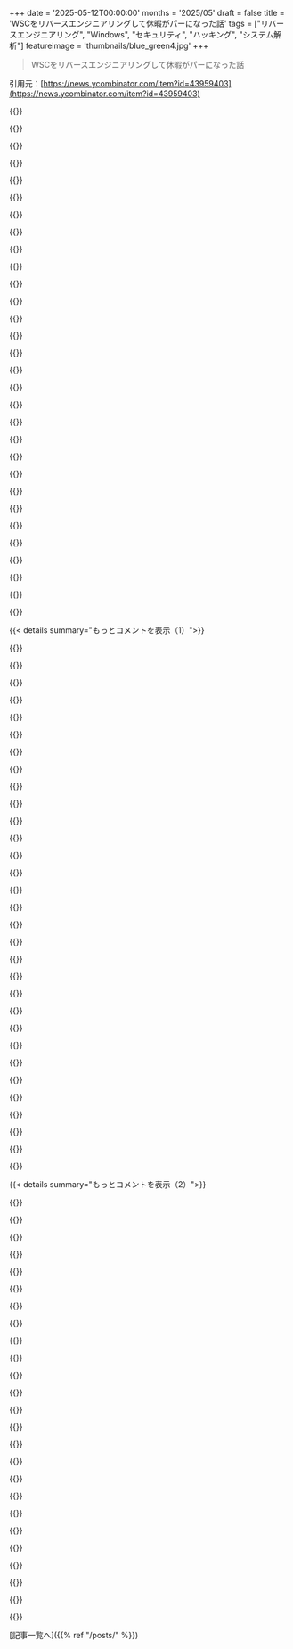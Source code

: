+++
date = '2025-05-12T00:00:00'
months = '2025/05'
draft = false
title = 'WSCをリバースエンジニアリングして休暇がパーになった話'
tags = ["リバースエンジニアリング", "Windows", "セキュリティ", "ハッキング", "システム解析"]
featureimage = 'thumbnails/blue_green4.jpg'
+++

> WSCをリバースエンジニアリングして休暇がパーになった話

引用元：[https://news.ycombinator.com/item?id=43959403](https://news.ycombinator.com/item?id=43959403)




{{<matomeQuote body="Defenderを無効にする一番強引だけど効果的な方法は、Linux USBで起動してC:\ProgramData\Microsoft\Windows Defenderをリネームして、その場所に空ファイルを作る方法だって見つけたよ。" userName="nyanpasu64" createdAt="2025/05/12 05:09:08" color="">}}




{{<matomeQuote body="windowsに署名付きマニフェストがなくて、それが検出できないのが変だね。" userName="keepamovin" createdAt="2025/05/12 05:20:22" color="">}}




{{<matomeQuote body="Windows Updateを完全に無効にするには、wuaueng.dllと.exeの所有権を取る手もあるよ。Windows Homeでは唯一効果的な方法だね。" userName="vachina" createdAt="2025/05/12 06:47:46" color="">}}




{{<matomeQuote body="でもインターネットに繋がってるシステムでアップデート無効にするのは最悪だろ。その後どうやってアップデートすんの？" userName="subscribed" createdAt="2025/05/12 07:53:41" color="">}}




{{<matomeQuote body="Group policiesはまだ効果てきめんだよ。俺はhomelabにコントローラー立てて、ローカルドメイン組んで、全ユーザーのdefenderポリシーだけ自動で変えるようにしてるもん。" userName="71bw" createdAt="2025/05/12 05:59:36" color="#38d3d3">}}




{{<matomeQuote body="win11だとGroup policyはもう効かないよ。アップデートで元に戻されるし、リアルタイム監視オフにするとdefenderがマルウェアだって検知するんだ。" userName="devwastaken" createdAt="2025/05/12 09:52:34" color="">}}




{{<matomeQuote body="世界中のPCはアップデートしてるから、マルウェア作者は古いバージョンを悪用しないことが多い。ChromeもWindowsもそう。<br>国家レベルの攻撃者以外には、2025年にはパッチされてないChromeやWindowsでもドライブバイ攻撃はされないだろう。" userName="londons_explore" createdAt="2025/05/12 08:22:30" color="">}}




{{<matomeQuote body="11 LTSC 24H2ではそんな問題全然ないけど？Tamper Protection無効にするの忘れただけじゃない？" userName="71bw" createdAt="2025/05/12 10:09:19" color="">}}




{{<matomeQuote body="Windows updateとwindows defenderを無効にすることが、システムの侵害リスクを有意に高めるっていう具体的な証拠は見たことがない。<br>去年の終わりにWindows 10 2016 ltscをVMに入れ、8年遅れの状態でやばいサイトを見たが感染しなかった。<br>ブラウザを最新にする方が重要だろう。" userName="stuffoverflow" createdAt="2025/05/12 09:21:24" color="#ff33a1">}}




{{<matomeQuote body="10年前にLinuxに移行した身からすると、このコメント欄見てるとWindowsが本物のハッカー向けディストロになったみたいだね。" userName="OsrsNeedsf2P" createdAt="2025/05/12 10:12:44" color="">}}




{{<matomeQuote body="Group policiesとかregistry keysってのはさあ、優しい提案みたいなもんなんだよ。ファイルを消したり名前変えたりするのは”聞いちゃいねえよ、俺のPCだろ”って感じのアプローチだね。" userName="grishka" createdAt="2025/05/12 15:42:26" color="">}}




{{<matomeQuote body="ある意味、ずっとそうだったんだよな。Linuxにはさ、きれいに物事をやる良い方法と、変なハックがあったりするじゃん。Windowsだと、Microsoftがエコシステムをどんどん囲い込んでるせいで、変なハックから始まることが多いんだよ。（俺はWindowsを主にゲームとVRで使ってるけど、基本的なレベルで動かし続けるために常にシステムをいじくり回さないといけなくて、マジ悲しい。まさかVRで8Kのヨーロッパドキュメンタリーを見るだけで、GitHubで見つけたDirectShowフィルターを設定する必要があるなんて、誰が考えたと思う？）" userName="animuchan" createdAt="2025/05/12 11:10:37" color="#ff5733">}}




{{<matomeQuote body="まだDOSとかWin98に対してアクティブな攻撃があるんだぜ。ボットファームのサイズ増やそうとしてる、自動化されたドライブバイ攻撃とかね。かなり古いシステムに対する新しいエクスプロイトも、まだリリースされてるんだよ。" userName="shakna" createdAt="2025/05/12 10:45:54" color="#ff5c5c">}}




{{<matomeQuote body="Win11 Enterprise版のイメージ配布する準備するのにさ、200行くらいのpowershellスクリプトでMSが突っ込んでるブロートウェア全部消してるんだぜ。マジ馬鹿げてる。無料でめっちゃ良い製品作ってるLinuxディストロの開発者たちって、Microsoftの高給もらってる連中とは比べもんになんないよな。" userName="Fokamul" createdAt="2025/05/12 14:58:23" color="#ff33a1">}}




{{<matomeQuote body="確かにそれはあるね。Windowsはコード署名とかDISMやSFCを使ってやってる。でも、これはバイナリの話じゃないんだよ。定義とか設定がどこに保存されてるかって話。C:ProgramDataであって、C:Program Filesじゃない。システムもそこまで厳しく文句言えないんだ。サードパーティのエンドポイント保護だってあるわけだし。" userName="da_chicken" createdAt="2025/05/12 11:08:45" color="#45d325">}}




{{<matomeQuote body="DOSってどうやって攻撃するわけ？ネットワークサポートないじゃん。それにローカルアクセスできてるなら、もう特権持ってんじゃん。" userName="Sesse__" createdAt="2025/05/12 12:19:13" color="">}}




{{<matomeQuote body="それ、結構怪しい理屈だと思うけど。治安悪すぎる地域に住んでるから、他の奴らがみんな鍵かけてるから自分は鍵かけなくていいや、みたいなさ。" userName="eru" createdAt="2025/05/12 08:45:02" color="">}}




{{<matomeQuote body="DOSのネットワークスタックを攻撃するんだよ。それはまだ活発に開発されてるんだ（mTCPは2025年1月が最終更新）。ビジネスでネットワーク使ってるDOSって結構あるからさ。DOSのネットワークスタックはパケットドライバとNICドライバとプロトコルライブラリでできてて、全部攻撃対象になりうるんだ。特にNICドライバはさ、最初にリリースされてからあんまり更新されてないことが多いんだよな。当時のハードウェアメーカーは人に使ってもらうのがゴールで、サポートは後回しだったからさ。意外と新しいDOSのNICドライバもあるんだぜ。Realtekとか、ISA NICをまだ作ってサポートしてるって聞いたよ。" userName="leeter" createdAt="2025/05/12 12:38:19" color="#785bff">}}




{{<matomeQuote body="そのpowershellスクリプト、俺たちにもシェアしてくれない？" userName="RedCardRef" createdAt="2025/05/12 15:00:33" color="">}}




{{<matomeQuote body="Windows Updateにも同じことできるよ。" userName="grishka" createdAt="2025/05/12 20:55:05" color="">}}




{{<matomeQuote body="その通り！今やブラウザが主要な攻撃経路だよ。ほとんどのデバイスで一番無防備なソフトだからね。ブラウザのゼロデイ対策で、ダウンロード不要の”web RPA agent creation”っていうブラウザ隔離製品を作ったんだ。正当な防御層だけど、使い勝手が課題で普及は進んでないな。特にDLPとか厳重なブラウザが必要な規制対象企業で使われてるよ。でも、この技術層の可能性はまだ始まったばかりだと思う。" userName="keepamovin" createdAt="2025/05/12 10:26:30" color="#38d3d3">}}




{{<matomeQuote body="＞まさかVRで8Kのヨーロッパドキュメンタリー見るのに、GitHubにあるDirectShowフィルターの設定が必要になるとはね。Dios Mio、mpvを使ってgpu-hqを有効にしろよ。" userName="SSLy" createdAt="2025/05/12 11:25:29" color="">}}




{{<matomeQuote body="それって、ある人気製品がやってるやり方と一緒だね。それでインターネット全体の25%くらいをダウンさせてるけど…" userName="ForOldHack" createdAt="2025/05/12 06:02:20" color="">}}




{{<matomeQuote body="泥棒が全てのドアをチェックするコストや危険が高ければ筋が通るよね。残念ながら、ネットワークに繋がったコンピューターだと、ドアチェックはリスクなくて実質無料なんだ。" userName="TeMPOraL" createdAt="2025/05/12 11:04:13" color="#38d3d3">}}




{{<matomeQuote body="じゃあ古いコードを攻撃するんじゃなくて、今も活発に開発されてるネットワークスタックを攻撃してるってこと？それって、ベースのプラットフォームが古くても、Win98を攻撃するのとは全然違う話な気がするな。" userName="Sesse__" createdAt="2025/05/12 14:20:20" color="">}}




{{<matomeQuote body="エクスプロイトが何年も、時には何十年も前から存在してたら最悪だよね。古いエクスプロイトが山積みになってて、必要な時に引っ張り出して使われたりしたら、さらに最悪だろうな。" userName="perching_aix" createdAt="2025/05/12 09:04:50" color="#ff33a1">}}




{{<matomeQuote body="無効にしたはずなのに、Defenderのグループポリシーが自動で再有効化されるのは簡単に再現できるよ。Defenderがグループポリシーの変更をマルウェア検知してるスクリーンショットもあるし。Windowsを自分でコントロールできてるなんて、全部幻想だよ。" userName="devwastaken" createdAt="2025/05/12 13:46:02" color="#38d3d3">}}




{{<matomeQuote body="サンキュー！でもVRでどうやって動かすの？マニュアル[1]見ても見つけられないんだけど。<br>[1]: https://mpv.io/manual/master/" userName="animuchan" createdAt="2025/05/13 08:06:02" color="">}}




{{<matomeQuote body="これ見て→ https://github.com/Raphire/Win11Debloat 最近は最初にTiny11入れて、それからこれ使って残りの不要なやつ消してるよ。" userName="qingcharles" createdAt="2025/05/12 17:38:30" color="">}}




{{<matomeQuote body="参考までにね、WSCはWindows Security Centerのことだよ。" userName="qbane" createdAt="2025/05/12 04:42:49" color="#ff33a1">}}




{{< details summary="もっとコメントを表示（1）">}}

{{<matomeQuote body="助かるよ。初めて略称が出てきた時に筆者が定義してくれないのって、マジでイライラするんだよね。" userName="Washuu" createdAt="2025/05/12 07:38:46" color="#785bff">}}




{{<matomeQuote body="でも、してるじゃん：＞こういうごちゃごちゃを全部管理してるシステムの部分をWindows Security Centerって呼んでて、略してWSCだよ。" userName="unmole" createdAt="2025/05/12 07:44:17" color="">}}




{{<matomeQuote body="略称の定義は、初めて出てくる場所の近くにないと意味ないんだ。私の画面だとスクロールしないと見えないから。タイトルの下とかにあれば分かったと思う。参考資料も貼っておくね。＊ https://apastyle.apa.org/style-grammar-guidelines/abbreviati... ＊ https://www.stylemanual.gov.au/grammar-punctuation-and-conve... ＊ https://learn.microsoft.com/en-us/style-guide/acronyms 私、分かりやすくするために文章校正よくやるから、こういうの気になっちゃうんだよね。" userName="Washuu" createdAt="2025/05/12 08:35:39" color="#ff5c5c">}}




{{<matomeQuote body="これ、まあまあ役立つフィードバックなんだけど、ブログ記事の構成上どう直せるかちょっと分からなくて。最初の段落に『＊WSCはWindows Security Centerの略です』って一行追加するだけで大丈夫だと思う？" userName="es3n1n" createdAt="2025/05/12 08:49:18" color="">}}




{{<matomeQuote body="私の提案ね：この記事では、Windows Security Center（WSC）のサービスAPIを直接使ってWindows Defenderを無効にするツール、defendnotを実装するまでの道のりを簡単に説明するよ。" userName="magicalhippo" createdAt="2025/05/12 09:16:03" color="#45d325">}}




{{<matomeQuote body="ありがとう！最初の段落、その変更を含めたよ！" userName="es3n1n" createdAt="2025/05/12 12:32:40" color="">}}




{{<matomeQuote body="あー、なるほどね．このやり取り見て、ちょっと混乱してたんだ．だってWSCって最初の文でハッキリ定義されてたじゃん？なんで？って思ってたんだけど、これで理由が分かったよ．フィードバック取り入れてくれてありがとう！後から記事に来た私みたいな読者にとっては、プラスの効果があったよ．" userName="cheschire" createdAt="2025/05/12 15:34:37" color="#ff5c5c">}}




{{<matomeQuote body="感謝してるよ、ありがとうね！〜" userName="Washuu" createdAt="2025/05/13 05:05:56" color="">}}




{{<matomeQuote body="abbr タグ使うのはどう？ タイトル属性も使えるし，記事の流れを邪魔しないよ．スマホの人はインジケーターを長押しすれば詳細読めるし，最初から WSC 知ってる人はそのまま理解できるしね．https://developer.mozilla.org/en-US/docs/Web/HTML/Reference/..." userName="mdaniel" createdAt="2025/05/12 14:38:50" color="#ff5733">}}




{{<matomeQuote body="よくある解決策は，最初に使った後に括弧で正式名称を書くことだよ．僕が Electronic Engineering degree で学んだ簡単なルール（僕らアクロニムばっか使うんだけど）：論文とか誰かが読むものにアクロニムを書くときは，読者が知らないと思って，最初の使用時にすぐ後ろに正式名称を括弧書きすること．<br>追記：兄弟コメントも言ってるけど，最初にフルで書いて，括弧にアクロニムを書くのもありだよ．" userName="alias_neo" createdAt="2025/05/12 09:48:09" color="#ff5733">}}




{{<matomeQuote body="これって Slack？ どんなロギングフロー使ってるのかな？<br>https://blog.es3n1n.eu/posts/how-i-ruined-my-vacation/pics/p..." userName="lawgimenez" createdAt="2025/05/12 10:40:40" color="">}}




{{<matomeQuote body="これ Discord の Compact テーマだよ．" userName="es3n1n" createdAt="2025/05/12 12:30:05" color="">}}




{{<matomeQuote body="少なくとも WSC は後で定義されてるね．僕まだ CTF が何かわからなくて頭抱えてるんだけど．［追記 - Capture The Flag かも？］" userName="n4r9" createdAt="2025/05/12 09:12:11" color="">}}




{{<matomeQuote body="君の言う通り，CTF は定義されてないね．うん，Capture The Flag っていうサイバーセキュリティ系の競技だと思うよ．<br>https://news.ycombinator.com/item?id=43960389" userName="tempaway43563" createdAt="2025/05/12 10:39:04" color="">}}




{{<matomeQuote body="いや，定義してるよ．タイトルでは短縮してるけど，記事の中で初めて使う時にアクロニムを定義してる．" userName="rschiavone" createdAt="2025/05/12 07:55:16" color="">}}




{{<matomeQuote body="「使ってたアンチウイルス」の開発者が DMCA を送ってきたってところで混乱した．なぜ送る理由があるの？ 別のアンチウイルスをリバースエンジニアリングしてプロジェクトに使ったってこと？「Impersonating WinDefend」って見出しもあったし，著作権法違反したってこと？" userName="gwbas1c" createdAt="2025/05/12 13:50:56" color="#45d325">}}




{{<matomeQuote body="僕の理解では，彼は別の AV tool の残骸を使ってシグネチャ要件を回避したんだ．それはグレーゾーンなのはわかる（IMO では transformativeness の議論はあるけど，僕は弁護士じゃないし）．" userName="mmastrac" createdAt="2025/05/12 14:18:09" color="#ff33a1">}}




{{<matomeQuote body="既存のAVプログラムの一部をコピーしてるから著作権法違反だね。引用した箇所の一つ前の段落にも書いてあるけど、このプロジェクトは既存のアンチウイルスからサードパーティコードを使ってて、そのAVをWSCに登録させてたみたいだよ。" userName="dec0dedab0de" createdAt="2025/05/12 14:17:41" color="">}}




{{<matomeQuote body="これヤバい（cursed）ね。<br>https://github.com/es3n1n/defendnot/blob/master/defendnot-lo...<br>何が起きてるか気になるならこっち見てみて。<br>https://github.com/es3n1n/defendnot/blob/master/cxx-shared/s..." userName="raptorfactor" createdAt="2025/05/12 07:01:53" color="#ff5733">}}




{{<matomeQuote body="C++に詳しい人で、何が起きててなんでこれがcursedなのか教えてくれる人いる？" userName="chii" createdAt="2025/05/12 07:26:37" color="">}}




{{<matomeQuote body="問題のコード`defer-＞void { CoUninitialize(); };`がマクロで`auto _defer_instance_1234 = Defer{} % [&]()-＞void { CoUninitialize(); };`みたいに展開されるって解説してるよ。<br>`Defer{}`とか`%`とか`[&]()-＞void`のラムダ構文とか、`DeferHolder`がデストラクタで関数を呼ぶ仕組みを説明してる。<br>マクロでC++っぽいけど違う構文になってるのがcursedな理由だって。<br>もっとマクロっぽく`DEFER(...)`みたいにする方が良いんじゃないかって提案もしてるね。" userName="quietbritishjim" createdAt="2025/05/12 08:45:45" color="#ff5c5c">}}




{{<matomeQuote body="同じことだけど、もっとマシなやり方もあるよ。<br>https://github.com/abseil/abseil-cpp/blob/master/absl/cleanu..." userName="jeffbee" createdAt="2025/05/12 10:47:07" color="">}}




{{<matomeQuote body="面白いね！このマクロは今のスコープが終わった後に実行されるコードを登録できるってことかな。<br>`auto _defer_instance_1234 =` って、作られた後どこからも参照されてないみたいだけど、コンパイラは未使用だってすぐ検出して最適化で消しちゃわないの？デストラクタは常に今のスコープを抜けた後で呼ばれるって保証されてるの？" userName="chii" createdAt="2025/05/12 09:28:33" color="">}}




{{<matomeQuote body="前のコメントの質問（最適化で消えないか、デストラクタ呼び出しが保証されるか）について。<br>「そう、その通りだよ。」って肯定してる。<br>デストラクタにはファイルクローズやmutexアンロックみたいな副作用があるから、コンパイラは勝手に最適化で消せないんだって。<br>スコープの終わりで呼ばれること、コンストラクタと逆順で呼ばれることは保証されてるよ。" userName="quietbritishjim" createdAt="2025/05/12 10:20:30" color="#ff5733">}}




{{<matomeQuote body="そう、それは保証されてるよ。<br>副作用があるステートメントを、コンパイラは勝手に省略（elide）できないんだ。" userName="jeffbee" createdAt="2025/05/12 10:21:14" color="#785bff">}}




{{<matomeQuote body="`-＞void`は要らないんじゃない？<br>コンパイラは戻り値がないことを推論できるはずだよ。<br>`defer { CoUninitialize(); };`みたいに書くだけなら、そんなにcursedに見えなかったかもね。<br>一番簡単な「直し方」はマクロを全部大文字にすることに同意するよ。" userName="vitus" createdAt="2025/05/12 12:19:46" color="#45d325">}}




{{<matomeQuote body="前のコメントの指摘（`-＞void`不要、`defer { ... };`構文）に同意したり、それでも個人的には嫌だと言ったりしてる。<br>一番簡単な修正はマクロを大文字にすることって話に触れつつ、実はオブジェクト風じゃなくて関数風マクロ[1]にする方が魔法っぽさが減って良いって提案してるんだ。<br>[1] https://stackoverflow.com/questions/36126687/function-like-m..." userName="quietbritishjim" createdAt="2025/05/12 13:40:54" color="">}}




{{<matomeQuote body="正直、関数に偽装してるけど実際は関数じゃないマクロはマジ嫌いだわ。例えば＃define min(x, y)みたいに引数を複数回評価するやつとかね。引数が1個だけならちょっとはマシだけど、htonlみたいなのもイライラするんだよ。”ベスト”なやり方は、関数っぽく見せつつ名前を全部大文字にすることだと思う。(あと、defer { ・・・ }; の後ろにセミコロンがいるのも相変わらずイケてないと思うわ。キーワードなのにブロック取るみたいな錯覚が崩れるしね。)" userName="vitus" createdAt="2025/05/12 18:59:13" color="#ff33a1">}}




{{<matomeQuote body="＞ ＊ Deferにはoperator%がオーバーロードされてる。これはcallableなオブジェクト（型はテンプレートパラメータCallable）を取って、DeferHolder＜Callable＞インスタンスを返すテンプレート関数。<br>operator%を使う理由って何かあるの？普通のメソッド呼び出しじゃダメなの？もしかしてカッコつけ？でもその呼び出しマクロの中に隠れちゃってるし役に立たない気がするけど。" userName="Sebb767" createdAt="2025/05/12 10:16:03" color="">}}




{{<matomeQuote body="普通のメソッド呼び出しだと、ラムダ関数の終わりに閉じカッコが必要になるんだ。でもマクロは行の先頭にあるだけだから、閉じカッコを提供できないんだよね。だからマクロを呼ぶ側が自分でそれを供給しなきゃいけなくなる。コメントの最後の方で言ったけど、このdeferマクロは呼び出し側が閉じカッコを不要にするために特別に工夫されてるっぽいんだ。それが気にならないなら、「実装をシンプルにできる」って書いたけど、それはつまり、君が言うようにDefer::operator%（というかDeferクラス自体）がいらなくなるってこと。（コード例は長いので省略）試してないし普段マクロ書かないから変な問題あるかもだけど。" userName="quietbritishjim" createdAt="2025/05/12 10:34:51" color="#ff33a1">}}

{{</details>}}




{{< details summary="もっとコメントを表示（2）">}}

{{<matomeQuote body="うーん、これより構文が分かりやすい（-＞voidとかない）もっと良い実装もあるけど、それ以外は問題ないよ。何するのかは結構明らかだし、似たようなものが過去に必要だったことあるわ。cppconの講演で、優先順位のために-＞*演算子を使ってて、マクロを使えば’defer { ・・・ };’みたいに使えるって話があったな。" userName="variadix" createdAt="2025/05/12 15:14:34" color="">}}




{{<matomeQuote body="これは’defer’っていう仕組みを実装したクラスだよ。GoとかJavascriptの同じ仕組みに似てて、現在のブロックスコープを抜けるまで指定されたブロックの実行を遅延させるんだ。これ、実際めちゃくちゃ賢いし、かなり役に立つんだよね。個人的にはそんなにヤバいとは思わないけど、古いC++使いにとってはとんでもない匂い（smell）がするかもね。言語機能であるべきものをクラスで実装しちゃうのは、一部の人にとってはイデオロギー的にやりすぎに感じるかもしれないね。" userName="aa-jv" createdAt="2025/05/12 11:17:13" color="#ff5733">}}




{{<matomeQuote body="C++はある程度、オブジェクトのデストラクタがスコープを抜けるときに呼ばれることを保証してるんだ。だからこのメカニズムを’悪用’して、現在のスコープをどう抜けようが関係なく、スコープの終わりに実行されるように’登録’できるんだよ。" userName="eru" createdAt="2025/05/12 08:47:44" color="#ff5733">}}




{{<matomeQuote body="うん、ごめん、時間的な制約でCOM関連のRAIIを全部自分で実装する気にならなかったんだ。次のアップデートでは変えるつもりだよ。" userName="es3n1n" createdAt="2025/05/12 07:13:37" color="#ff5c5c">}}




{{<matomeQuote body="https：／／github．com／es3n1n／defendnot／pull／6" userName="es3n1n" createdAt="2025/05/12 08:05:09" color="">}}




{{<matomeQuote body="https：／／en．cppreference．com／w／cpp／experimental／scope_exit<br>scope_exit｛［＆］｛ ・・・ ｝ ｝；" userName="gavinray" createdAt="2025/05/12 13:35:12" color="#ff5733">}}




{{<matomeQuote body="正直、これが公開されるAPIの一部じゃないなら、C++的にはそんなにヤバくないよ、特にその場限りのクリーンアップ操作がいっぱいあるならね。個人的に唯一気に入らないのはシンタックスだけかな。普段はマクロでdeferを実装して、見た目をキレイにしてるんだ。ちゃんとやれば`defer ［］｛ something()； ｝；` みたいにキーワードっぽく見えるようになるよ。" userName="junon" createdAt="2025/05/12 07:26:59" color="#ff5c5c">}}




{{<matomeQuote body="俺的にはさ、そのsyntaxが”呪われてる”って言われてる理由だと思うんだよね。IMO君の提案もno better - yes it makes defer look like a keyword, but it’s not! As I said in a sibling comment, I think it’s clearer if you’re honest that you’re using a macro: DEFER([](){something();});<br>Or you could even make a non-macro version (but then you need to think of variable names for each defer):   auto defer_uninitialise = do_defer([](){CoUninitialize();});" userName="quietbritishjim" createdAt="2025/05/12 10:38:54" color="#785bff">}}




{{<matomeQuote body="Sure, 俺も__LINE__使ったことあるよ for this before too, and yeah I agree that my keyword construction was too clever (seemed cool at the time, since the macro had a dangling = at the end to make it work)." userName="junon" createdAt="2025/05/13 00:03:06" color="">}}




{{<matomeQuote body="Why did you write it with two structs though? You could do    #define defer(body) DeferHolder COMMON_CAT(_defer_instance, __LINE__) {([&]()-＞void body)};<br><br>and call it as    defer({<br>        function body here;<br>    });<br><br>Which looks much nicer. The preprocessor treats balanced curlies as one single token regardless of how many lines it spans, precisely to enable this usage." userName="Asooka" createdAt="2025/05/12 13:09:33" color="#45d325">}}




{{<matomeQuote body="What’s cursed about this? 俺はThis pattern all over in my code although the signature at the callsite looks a bit different (personal preference).D (for example) has the concept of statements that trigger at end of scope built into the language." userName="fc417fc802" createdAt="2025/05/12 08:05:55" color="">}}




{{<matomeQuote body="Michael Featherの言葉”Code is a way you treat your coworkers”を引用。TL;DR: AIじゃない。記事のコードはオブジェクトがscopeから抜ける時にfunction callをdeferさせるもの。C macrosでsuccinctにしてるけど、UPPER CASEを使わないから普通のfunction callに見えて紛らわしい。This patternに慣れてない人はconfusionするかもね。でもcommon enoughだってopinionもあるよ。技術的な詳細はnews.ycombinator.comのコメント参照。" userName="drabbiticus" createdAt="2025/05/12 14:53:34" color="#785bff">}}




{{<matomeQuote body="lol, 俺はWindowsのvirtual desktopsをreverse engineeringしてvacationをsignificantly improvedしたぜ :)<br>best memories of last year: reverse engineering is hellovafun!learned a lot of interesting thing, namely there is an undocumented messaging underlying the RPC in windows: https://csandker.io/2022/05/24/Offensive-Windows-IPC-3-ALPC...." userName="lepicz" createdAt="2025/05/12 12:09:30" color="#45d325">}}




{{<matomeQuote body="For those wondering:WSC stands for Windows Security Center.俺もhad to look it up as well" userName="dark-star" createdAt="2025/05/12 07:24:00" color="">}}




{{<matomeQuote body="”＞The part of the system that manages all this mess is called Windows Security Center - WSC for short。”<br>It’s in the article" userName="einsteinx2" createdAt="2025/05/12 11:10:59" color="">}}




{{<matomeQuote body="true, but you have to read until the 4th paragraph to find it. Putting it in the title would have been better" userName="dark-star" createdAt="2025/05/12 11:29:54" color="">}}




{{<matomeQuote body="なんでWSCを無効にしたいの？" userName="s4mbh4" createdAt="2025/05/12 06:36:55" color="">}}




{{<matomeQuote body="もっとパフォーマンスが良くて、リソース食わないWindowsのアンチウイルスってないの？" userName="fransje26" createdAt="2025/05/12 09:03:08" color="">}}




{{<matomeQuote body="それ”アンチウイルス無し”って呼ぶんだぜ。この記事がやろうとしてることじゃん。アンチウイルスなんて役立たずのマルウェアだよ。" userName="hoseja" createdAt="2025/05/12 11:17:44" color="">}}




{{<matomeQuote body="あー、”Windows上級ユーザービンゴカード”引っ張り出してきたわ！このスレッドでもういくつかチェック入ったぞ。<br>アンチウイルスソフトはマルウェア<br>30年前気に入らなかったからWindows Updateは無効にしないと<br>Windows Defenderがリソース食いまくる、ノートPCのレビューでブラウジング10時間とか嘘、DefenderがPCのパフォーマンス実際はぶっ壊してる<br>Linuxに乗り換えるよりWindowsに文句垂れて機能無効化する方がマシ<br>あとは”Windowsクソ、Linuxに乗り換えようと思ってるけど絶対やらない”を待つだけだ。それ来たらビンゴ！" userName="dangus" createdAt="2025/05/12 12:31:36" color="#45d325">}}




{{<matomeQuote body="うちはレコードごとに別ファイルで保存するソフト使ってるんだけど、要はファイルシステムをDB代わりに使ってる感じ。Windows Defenderに例外追加しないと、そのソフト使い物にならないくらい遅いんだよね。例外追加したら（Defender切るか）ちゃんとまた速くなるけど。" userName="BenjiWiebe" createdAt="2025/05/12 12:52:31" color="#ff5c5c">}}




{{<matomeQuote body="俺のハードウェアだ。好きなようにさせてもらうぜ、相棒。<br>ただそれだけ。" userName="xyst" createdAt="2025/05/12 10:25:51" color="">}}




{{<matomeQuote body="熟練ユーザーね。ファイルシステムの概念すらよく分からない人には強制的なAVもまあ理解できるし、だいたい賛成だよ。でも、太古のインターネットの炎で鍛えられたユーザー層もいるんだ。そういう人はブラウザ上の偽explore.exeウィンドウとか絶対クリックしない。<br>ユーザーに選択肢を与えるのが一番だよ。確かにAV無効化はすごく難しくしてもいい。でも、このクソなものをちゃんと無効にする方法を見つけるために、DMCAで消されたリポジトリとかネットの闇を探し回らせるのはやめてくれ。" userName="bob1029" createdAt="2025/05/12 10:18:12" color="#785bff">}}




{{<matomeQuote body="まあ、これは”私の体、私の選択”みたいなストレートな意見だよね。でも、そうじゃない時もある。<br>たぶん君のハードウェアは、ネットワークに繋がるとそのネットワークの他の部分に実際影響を与えるんだよ。もし君のシステムがボットネットに加わって、金のためにDDOS攻撃始めたら？もし君のシステムがレジデンシャルプロキシネットワークの一部になってて、グレーマーケットで他のシステムのあらゆる使用や悪用に使われるためにレンタルされたら？もし君のシステムが、君が知らない間に当局に押収されるまでCSAMとか著作権侵害素材のホストになったら？<br>そして、もし君のハードウェアが社内ネットワーク上の特別な特権的な場所にいたり、価値ある資産のあるVPCを運用してて、それが国家レベルの脅威アクターに侵害され、乗っ取られたら？それでもまだ”君のハードウェア、君の選択”かな？それとも君の悪い選択は他の人にも影響を与えるのかな？" userName="AStonesThrow" createdAt="2025/05/12 10:33:33" color="#38d3d3">}}

{{</details>}}



[記事一覧へ]({{% ref "/posts/" %}})
